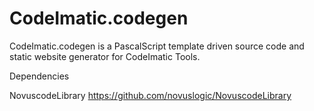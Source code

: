 CodeImatic.codegen
========

CodeImatic.codegen is a PascalScript template driven source code and static website generator for CodeImatic Tools.


Dependencies

NovuscodeLibrary
https://github.com/novuslogic/NovuscodeLibrary



